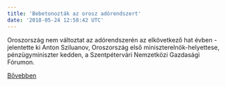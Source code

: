 ```yaml
---
title: 'Bebetonozták az orosz adórendszert'
date: '2018-05-24 12:58:42 UTC'
---
```


Oroszország nem változtat az adórendszerén az elkövetkező hat évben - jelentette ki Anton Sziluanov, Oroszország első miniszterelnök-helyettese, pénzügyminiszter kedden, a Szentpétervári Nemzetközi Gazdasági Fórumon.


[Bővebben](https://ift.tt/2GJveol)
